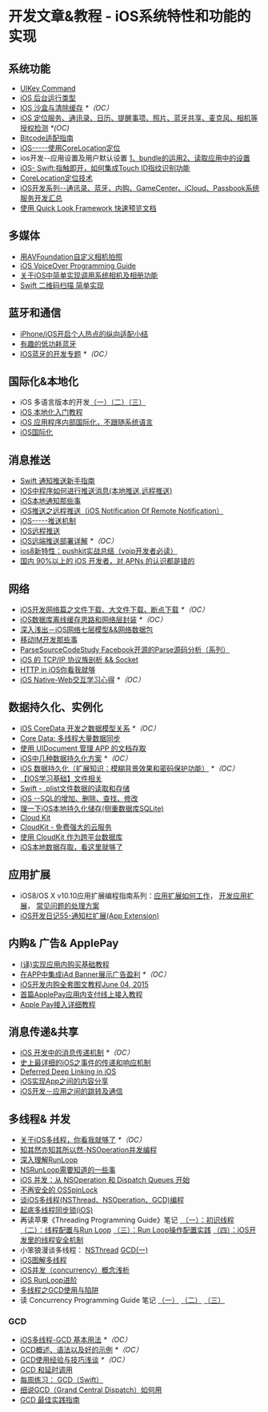 # 开发文章&教程 - iOS系统特性和功能的实现
## 系统功能
- [UIKey Command][1]
- [iOS 后台运行类型][2]
- [IOS 沙盒与清除缓存][3] _\*（OC）_
- [iOS 定位服务、通讯录、日历、提醒事项、照片、蓝牙共享、麦克风、相机等授权检测][4] _\*(OC)_
- [Bitcode适配指南][5]
- [iOS-----使用CoreLocation定位][6]
- ios开发--应用设置及用户默认设置 [1、bundle的运用][7][2、读取应用中的设置][8]
- [iOS- Swift:指触即开，如何集成Touch ID指纹识别功能][9]
- [CoreLocation定位技术][10]
- [iOS开发系列--通讯录、蓝牙、内购、GameCenter、iCloud、Passbook系统服务开发汇总][11]
- [使用 Quick Look Framework 快速预览文档][12]

## 多媒体
- [用AVFoundation自定义相机拍照][13]
- [iOS VoiceOver Programming Guide][14]
- [关于iOS中简单实现调用系统相机及相册功能][15]
- [Swift 二维码扫描 简单实现][16]

## 蓝牙和通信
- [iPhone/iOS开启个人热点的纵向适配小结][17]
- [有趣的低功耗蓝牙][18]
- [IOS蓝牙的开发专题][19] _\*（OC）_

## 国际化&本地化
- iOS 多语言版本的开发[（一）][20][（二）][21][（三）][22]
- [iOS 本地化入门教程][23]
- [iOS 应用程序内部国际化，不跟随系统语言][24]
- [iOS国际化][25]

## 消息推送
- [Swift 通知推送新手指南][26]
- [IOS中程序如何进行推送消息(本地推送,远程推送)][27]
- [iOS本地通知那些事][28]
- [iOS推送之远程推送（iOS Notification Of Remote Notification）][29]
- [iOS-----推送机制][30]
- [IOS远程推送][31]
- [iOS远端推送部署详解][32] _\*（OC）_
- [ios8新特性：pushkit实战总结（voip开发者必读）][33]
- [国内 90%以上的 iOS 开发者，对 APNs 的认识都是错的][34]

## 网络
- [iOS开发网络篇之文件下载、大文件下载、断点下载][35] _\*（OC）_
- [iOS数据库离线缓存思路和网络层封装][36] _\*（OC）_
- [深入浅出－iOS网络七层模型&&网络数据包][37]
- [移动IM开发那些事][38]
- [ParseSourceCodeStudy Facebook开源的Parse源码分析（系列）][39]
- [iOS 的 TCP/IP 协议族剖析 && Socket][40]
- [HTTP in iOS你看我就够][41]
- [iOS Native-Web交互学习心得][42] _\*（OC）_

## 数据持久化、实例化
- [iOS CoreData 开发之数据模型关系][43] _\*（OC）_
- [Core Data: 多线程大量数据同步][44]
- [使用 UIDocument 管理 APP 的文档存取][45]
- [iOS中几种数据持久化方案][46] _\*（OC）_
- [iOS 数据持久化（扩展知识：模糊背景效果和密码保护功能）][47] _\*（OC）_
- [【IOS学习基础】文件相关][48]
- [Swift - .plist文件数据的读取和存储][49]
- [iOS --SQL的增加、删除、查找、修改][50]
- [理一下iOS本地持久化储存(侧重数据库SQLite)][51]
- [Cloud Kit][52]
- [CloudKit - 免费强大的云服务][53]
- [使用 CloudKit 作为跨平台数据库][54]
- [iOS本地数据存取，看这里就够了][55]

## 应用扩展
- iOS8/OS X v10.10应用扩展编程指南系列：[应用扩展如何工作][56]， [开发应用扩展][57]， [常见问题的处理方案][58] 
- [iOS开发日记55-通知栏扩展(App Extension)][59]

## 内购& 广告& ApplePay
- [(译)实现应用内购买基础教程][60]
- [在APP中集成iAd Banner展示广告盈利][61] _\*（OC）_
- [iOS开发内购全套图文教程June 04, 2015][62]
- [首篇ApplePay应用内支付线上接入教程][63]
- [Apple Pay接入详细教程][64]

## 消息传递&共享
- [iOS 开发中的消息传递机制][65] _\*（OC）_
- [史上最详细的iOS之事件的传递和响应机制][66]
- [Deferred Deep Linking in iOS][67]
- [iOS实现App之间的内容分享][68]
- [iOS开发－应用之间的跳转及通信][69]　

## 多线程& 并发
- [关于iOS多线程，你看我就够了][70] _\*（OC）_
- [知其然亦知其所以然-NSOperation并发编程][71]
- [深入理解RunLoop][72]
- [NSRunLoop需要知道的一些事][73]
- [iOS 并发：从 NSOperation 和 Dispatch Queues 开始][74]
- [不再安全的 OSSpinLock][75]
- [谈iOS多线程(NSThread、NSOperation、GCD)编程][76]
- [起底多线程同步锁(iOS)][77]
- 再读苹果《Threading Programming Guide》笔记 [ （一）：初识线程][78] [（二）：线程配置与Run Loop][79] [（三）：Run Loop操作配置实践][80] [（四）：iOS开发里的线程安全机制][81]
- 小笨狼漫谈多线程： [NSThread][82] [GCD(一)][83]
- [iOS图解多线程][84]
- [iOS并发（concurrency）概念浅析][85]
- [iOS RunLoop进阶][86]
- [多线程之GCD使用与陷阱][87]
- 读 Concurrency Programming Guide 笔记 [（一）][88] [（二）][89] [（三）][90]

### GCD
- [iOS多线程-GCD 基本用法][91] _\*（OC）_
- [GCD概述、语法以及好的示例][92] _\*（OC）_
- [GCD使用经验与技巧浅谈][93] _\*（OC）_
- [GCD 和延时调用][94]
- [每周练习： GCD（Swift）][95]
- [细说GCD（Grand Central Dispatch）如何用][96]
- [GCD 最佳实践指南][97]

[1]:	http://nshipster.cn/uikeycommand/
[2]:	http://www.cnblogs.com/maomishen/p/4933617.html
[3]:	http://www.cnblogs.com/jerehedu/p/4930593.html "IOS 沙盒与清除缓存"
[4]:	http://www.cnblogs.com/CocoonJin/p/4959877.html "iOS 定位服务、通讯录、日历、提醒事项、照片、蓝牙共享、麦克风、相机等授权检测"
[5]:	http://dzpqzb.com/2015/11/19/bitcode-open.html
[6]:	http://www.cnblogs.com/congli0220/p/5078187.html "iOS-----使用CoreLocation定位"
[7]:	http://www.cnblogs.com/azuo/p/5090718.html "ios开发--应用设置及用户默认设置【1、bundle的运用】"
[8]:	http://www.cnblogs.com/azuo/p/5098544.html "ios开发--应用设置及用户默认设置【2、读取应用中的设置】"
[9]:	http://www.cnblogs.com/qingche/p/5099333.html "iOS- Swift:指触即开，如何集成Touch ID指纹识别功能"
[10]:	http://www.cnblogs.com/ldnh/p/5334217.html "CoreLocation定位技术"
[11]:	http://www.cnblogs.com/kenshincui/p/4220402.html "iOS开发系列--通讯录、蓝牙、内购、GameCenter、iCloud、Passbook系统服务开发汇总"
[12]:	http://swift.gg/2016/04/29/quick-look-framework/ "使用 Quick Look Framework 快速预览文档"
[13]:	http://www.cnblogs.com/Phelthas/p/5215230.html "用AVFoundation自定义相机拍照"
[14]:	http://geeklu.com/2016/03/ios-voiceover-programming-guide/
[15]:	http://www.jianshu.com/p/e70a184d1f32 "关于iOS中简单实现调用系统相机及相册功能"
[16]:	http://www.cnblogs.com/GGBigBong/p/5340134.html "Swift 二维码扫描 简单实现"
[17]:	http://blog.csdn.net/phunxm/article/details/42967035 "iPhone/iOS开启个人热点的纵向适配小结"
[18]:	http://www.cocoachina.com/ios/20160218/15307.html
[19]:	http://liuyanwei.jumppo.com/2015/07/17/ios-BLE-0.html
[20]:	http://www.devashen.com/blog/2016/01/14/localized01/ "iOS 多语言版本的开发（一）"
[21]:	http://www.devashen.com/blog/2016/01/15/localized02/ "iOS 多语言版本的开发（二）"
[22]:	http://www.devashen.com/blog/2016/01/18/localized03/ "iOS 多语言版本的开发（三）"
[23]:	http://segmentfault.com/a/1190000004182437 "iOS 本地化入门教程"
[24]:	http://www.cnblogs.com/jgCho/p/4958215.html "iOS 应用程序内部国际化，不跟随系统语言"
[25]:	http://mokai.github.io/2015/10/iOS%E5%9B%BD%E9%99%85%E5%8C%96/ "iOS国际化"
[26]:	http://swift.gg/2016/03/15/push-notification-ios/ "Swift 通知推送新手指南"
[27]:	http://www.cnblogs.com/wolfhous/p/5135711.html "IOS中程序如何进行推送消息(本地推送,远程推送)"
[28]:	http://segmentfault.com/a/1190000004295616 "iOS  本地通知那些事"
[29]:	http://www.jianshu.com/p/4b947569a548 "iOS推送之远程推送（iOS Notification Of Remote Notification）"
[30]:	http://www.cnblogs.com/congli0220/p/5085540.html "iOS-----推送机制"
[31]:	http://www.goofyy.com/blog/ios%E8%BF%9C%E7%A8%8B%E6%8E%A8%E9%80%81/ "IOS远程推送"
[32]:	http://hechen.info/2015/07/30/iOS-Push-Notification/
[33]:	http://blog.csdn.net/openglnewbee/article/details/44807191 "ios8新特性：pushkit实战总结（voip开发者必读）"
[34]:	http://www.jianshu.com/p/ace1b422bad4 "国内 90%以上的 iOS 开发者，对 APNs 的认识都是错的"
[35]:	http://www.jianshu.com/p/f65e32012f07
[36]:	http://www.jianshu.com/p/f2e59e98ab86 "iOS数据库离线缓存思路和网络层封装"
[37]:	http://www.jianshu.com/p/4b9d43c0571a "深入浅出－iOS网络七层模型&&网络数据包"
[38]:	http://xiangwangfeng.com/2015/05/20/%E7%A7%BB%E5%8A%A8IM%E5%BC%80%E5%8F%91%E9%82%A3%E4%BA%9B%E4%BA%8B/
[39]:	https://github.com/ChenYilong/ParseSourceCodeStudy
[40]:	http://www.cnblogs.com/8hao/p/5234689.html "iOS 的 TCP/IP 协议族剖析 && Socket"
[41]:	http://www.jianshu.com/p/42d9cc1dde10 "HTTP in iOS你看我就够"
[42]:	http://www.cnblogs.com/shouce/p/5445038.html "iOS Native-Web交互学习心得"
[43]:	http://www.cnblogs.com/wws19125/p/5191218.html "iOS CoreData 开发之数据模型关系"
[44]:	http://www.jianshu.com/p/37ab8f336f76
[45]:	http://swiftcafe.io/2015/11/14/uidocument/
[46]:	http://www.cnblogs.com/allencelee/p/4975622.html "iOS中几种数据持久化方案"
[47]:	http://www.cnblogs.com/huangjianwu/p/4989573.html "iOS 数据持久化（扩展知识：模糊背景效果和密码保护功能）"
[48]:	http://www.cnblogs.com/silence-wzx/p/5140952.html "【IOS学习基础】文件相关"
[49]:	http://www.hangge.com/blog/cache/detail_888.html
[50]:	http://www.cnblogs.com/bolin-123/p/5309217.html "iOS --SQL的增加、删除、查找、修改"
[51]:	http://www.jianshu.com/p/10a26d01dc84 "理一下iOS本地持久化储存(侧重数据库SQLite)"
[52]:	http://nshipster.cn/cloudkit/
[53]:	http://swiftcafe.io/2015/11/13/cafe-time-cloudkit/
[54]:	http://tips.producter.io/shi-yong-cloudkit-zuo-wei-kua-ping-tai-shu-ju-ku/
[55]:	http://www.jianshu.com/p/a3eeae99e902 "iOS本地数据存取，看这里就够了"
[56]:	http://www.devtalking.com/articles/understand-how-an-extension-works/ "应用扩展如何工作"
[57]:	http://www.devtalking.com/articles/creating-an-app-extension/ "开发应用扩展"
[58]:	http://www.devtalking.com/articles/handling-common-scenarios/ "常见问题的处理方案"
[59]:	http://www.cnblogs.com/Twisted-Fate/p/5075813.html "iOS开发日记55-通知栏扩展(App Extension)"
[60]:	http://www.jianshu.com/p/741b2a044e78
[61]:	http://www.cocoachina.com/ios/20140928/9780.html
[62]:	http://allluckly.cn/ios%E6%94%AF%E4%BB%98/iOS%E5%BC%80%E5%8F%912015%E5%B9%B4%E6%9C%80%E6%96%B0%E5%86%85%E8%B4%AD%E6%95%99%E7%A8%8B "iOS开发内购全套图文教程June 04, 2015"
[63]:	http://zyden.vicp.cc/applepay/ "首篇ApplePay应用内支付线上接入教程"
[64]:	http://www.jianshu.com/p/738aee78ba52 "Apple Pay接入详细教程"
[65]:	http://objccn.io/issue-7-4/
[66]:	http://www.jianshu.com/p/2e074db792ba
[67]:	http://tech.glowing.com/cn/deferred-deep-linking-and-branch-sdk-in-ios/ "Deferred Deep Linking in iOS"
[68]:	http://www.jianshu.com/p/88a08d66894f "iOS实现App之间的内容分享"
[69]:	http://www.cnblogs.com/GarveyCalvin/p/4877115.html "iOS开发－应用之间的跳转及通信"
[70]:	http://www.jianshu.com/p/0b0d9b1f1f19
[71]:	http://www.jianshu.com/p/ebb3e42049fd "知其然亦知其所以然-NSOperation并发编程"
[72]:	http://blog.ibireme.com/2015/05/18/runloop/ "深入理解RunLoop"
[73]:	https://mp.weixin.qq.com/s?__biz=MzAwMjYwMTAwNw==&mid=403269344&idx=1&sn=6363492cf8ed066cd4581d9840ff089f
[74]:	http://swift.gg/2016/01/08/ios-concurrency-getting-started-with-nsoperation-and-dispatch-queues/ "iOS 并发：从 NSOperation 和 Dispatch Queues 开始"
[75]:	http://blog.ibireme.com/2016/01/16/spinlock_is_unsafe_in_ios/ "不再安全的 OSSpinLock"
[76]:	http://www.jianshu.com/p/6e6f4e005a0b "谈iOS多线程(NSThread、NSOperation、GCD)编程"
[77]:	http://springox.w18.net/?p=685 "起底多线程同步锁(iOS)"
[78]:	http://www.devtalking.com/articles/read-threading-programming-guide-1/
[79]:	http://geek.csdn.net/news/detail/55617
[80]:	http://geek.csdn.net/news/detail/56056
[81]:	http://geek.csdn.net/news/detail/56726
[82]:	http://www.jianshu.com/p/8ed06312d8bd "小笨狼漫谈多线程：NSThread"
[83]:	http://www.jianshu.com/p/c2b14bb999de "小笨狼漫谈多线程：GCD(一)"
[84]:	http://www.henishuo.com/ios-multithread-detail/ "iOS图解多线程"
[85]:	http://shellhue.github.io/2016/03/29/concurrency/
[86]:	http://www.jianshu.com/p/2c067bdc7e47 "iOS RunLoop进阶"
[87]:	http://icoor.xyz/2016/04/11/%E5%A4%9A%E7%BA%BF%E7%A8%8B%E4%B9%8BGCD%E4%BD%BF%E7%94%A8%E4%B8%8E%E9%99%B7%E9%98%B1/
[88]:	http://www.devtalking.com/articles/read-concurrency-programming-guide-1/ "读 Concurrency Programming Guide 笔记（一）"
[89]:	http://www.devtalking.com/articles/read-concurrency-programming-guide-2/ "读 Concurrency Programming Guide 笔记（二）"
[90]:	http://www.devtalking.com/articles/read-concurrency-programming-guide-3/ "读 Concurrency Programming Guide 笔记（三）"
[91]:	http://www.jianshu.com/p/e0928a243373
[92]:	https://github.com/bboyfeiyu/iOS-tech-frontier/blob/master/issue-2/GCD%E6%A6%82%E8%BF%B0%E3%80%81%E8%AF%AD%E6%B3%95%E4%BB%A5%E5%8F%8A%E5%A5%BD%E7%9A%84%E7%A4%BA%E4%BE%8B.md
[93]:	http://tutuge.me/2015/04/03/something-about-gcd/
[94]:	http://swifter.tips/gcd-delay-call/
[95]:	https://github.com/icepy/_posts/issues/14
[96]:	https://github.com/ming1016/study/wiki/%E7%BB%86%E8%AF%B4GCD%EF%BC%88Grand-Central-Dispatch%EF%BC%89%E5%A6%82%E4%BD%95%E7%94%A8 "细说GCD（Grand Central Dispatch）如何用"
[97]:	http://chengway.in/gcd-zui-jia-shi-jian-zhi-nan/